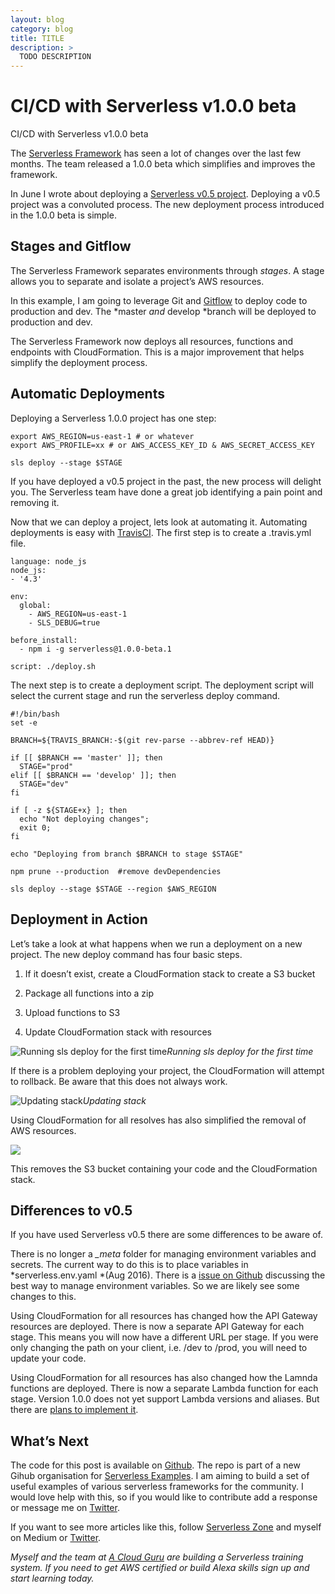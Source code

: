 ```yaml
---
layout: blog
category: blog
title: TITLE
description: >
  TODO DESCRIPTION
---
```


# CI/CD with Serverless v1.0.0 beta

CI/CD with Serverless v1.0.0 beta

The [Serverless Framework](http://serverless.com/) has seen a lot of changes over the last few months. The team released a 1.0.0 beta which simplifies and improves the framework.

In June I wrote about deploying a [Serverless v0.5 project](https://hackernoon.com/continuous-deployments-with-serverless-v0-5-c29138d6debf). Deploying a v0.5 project was a convoluted process. The new deployment process introduced in the 1.0.0 beta is simple.

## Stages and Gitflow

The Serverless Framework separates environments through *stages*. A stage allows you to separate and isolate a project’s AWS resources.

In this example, I am going to leverage Git and [Gitflow](https://www.atlassian.com/git/tutorials/comparing-workflows/gitflow-workflow) to deploy code to production and dev. The *master *and* develop *branch will be deployed to production and dev.

The Serverless Framework now deploys all resources, functions and endpoints with CloudFormation. This is a major improvement that helps simplify the deployment process.

## Automatic Deployments

Deploying a Serverless 1.0.0 project has one step:

    export AWS_REGION=us-east-1 # or whatever
    export AWS_PROFILE=xx # or AWS_ACCESS_KEY_ID & AWS_SECRET_ACCESS_KEY

    sls deploy --stage $STAGE

If you have deployed a v0.5 project in the past, the new process will delight you. The Serverless team have done a great job identifying a pain point and removing it.

Now that we can deploy a project, lets look at automating it. Automating deployments is easy with [TravisCI](https://travis-ci.org/). The first step is to create a .travis.yml file.

    language: node_js
    node_js:
    - '4.3'

    env:  
      global:
        - AWS_REGION=us-east-1
        - SLS_DEBUG=true 

    before_install:
      - npm i -g serverless@1.0.0-beta.1

    script: ./deploy.sh

The next step is to create a deployment script. The deployment script will select the current stage and run the serverless deploy command.

    #!/bin/bash
    set -e

    BRANCH=${TRAVIS_BRANCH:-$(git rev-parse --abbrev-ref HEAD)} 

    if [[ $BRANCH == 'master' ]]; then
      STAGE="prod"
    elif [[ $BRANCH == 'develop' ]]; then
      STAGE="dev"
    fi

    if [ -z ${STAGE+x} ]; then
      echo "Not deploying changes";
      exit 0;
    fi

    echo "Deploying from branch $BRANCH to stage $STAGE"

    npm prune --production  #remove devDependencies

    sls deploy --stage $STAGE --region $AWS_REGION

## Deployment in Action

Let’s take a look at what happens when we run a deployment on a new project. The new deploy command has four basic steps.

1. If it doesn’t exist, create a CloudFormation stack to create a S3 bucket

1. Package all functions into a zip

1. Upload functions to S3

1. Update CloudFormation stack with resources

![Running sls deploy for the first time](https://cdn-images-1.medium.com/max/2000/1*OTpHKuyIGBxQC0kygFhJVg.png)*Running sls deploy for the first time*

If there is a problem deploying your project, the CloudFormation will attempt to rollback. Be aware that this does not always work.

![Updating stack](https://cdn-images-1.medium.com/max/5664/1*d_r50Ni8MuclZlJIChu3SA.png)*Updating stack*

Using CloudFormation for all resolves has also simplified the removal of AWS resources.

![](https://cdn-images-1.medium.com/max/2328/1*iUbKPsajdoSIgnVSdlWX_w.png)

This removes the S3 bucket containing your code and the CloudFormation stack.

## Differences to v0.5

If you have used Serverless v0.5 there are some differences to be aware of.

There is no longer a *_meta* folder for managing environment variables and secrets. The current way to do this is to place variables in *serverless.env.yaml *(Aug 2016). There is a [issue on Github](https://github.com/serverless/serverless/issues/1707) discussing the best way to manage environment variables. So we are likely see some changes to this.

Using CloudFormation for all resources has changed how the API Gateway resources are deployed. There is now a separate API Gateway for each stage. This means you will now have a different URL per stage. If you were only changing the path on your client, i.e. /dev to /prod, you will need to update your code.

Using CloudFormation for all resources has also changed how the Lamnda functions are deployed. There is now a separate Lambda function for each stage. Version 1.0.0 does not yet support Lambda versions and aliases. But there are [plans to implement it](https://github.com/serverless/serverless/issues/1457).

## What’s Next

The code for this post is available on [Github](https://github.com/serverless-examples/serverless-cd-example). The repo is part of a new Gihub organisation for [Serverless Examples](https://github.com/serverless-examples). I am aiming to build a set of useful examples of various serverless frameworks for the community. I would love help with this, so if you would like to contribute add a response or message me on [Twitter](https://twitter.com/johncmckim).

If you want to see more articles like this, follow [Serverless Zone](https://serverless.zone/) and myself on Medium or [Twitter](https://twitter.com/johncmckim).

*Myself and the team at [A Cloud Guru](https://acloud.guru/) are building a Serverless training system. If you need to get AWS certified or build Alexa skills sign up and start learning today.*
